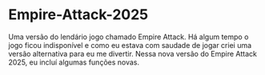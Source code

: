 # Empire-Attack-2025
Uma versão do lendário jogo chamado Empire Attack. Há algum tempo o jogo ficou indisponível e como eu estava com saudade de jogar criei uma versão alternativa para eu me divertir. Nessa nova versão do Empire Attack 2025, eu incluí algumas funções novas.
